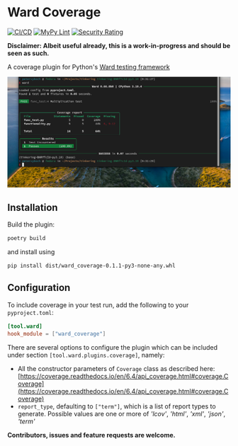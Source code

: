 # Ward Coverage

[![CI/CD](https://github.com/petereon/ward_coverage/actions/workflows/python-test.yml/badge.svg?branch=master)](https://github.com/petereon/ward_coverage/actions/workflows/python-test.yml) [![MyPy Lint](https://github.com/petereon/ward_coverage/actions/workflows/python-lint.yml/badge.svg?branch=master)](https://github.com/petereon/ward_coverage/actions/workflows/python-lint.yml) [![Security Rating](https://sonarcloud.io/api/project_badges/measure?project=petereon_ward_coverage&metric=security_rating)](https://sonarcloud.io/summary/new_code?id=petereon_ward_coverage)

__Disclaimer: Albeit useful already, this is a work-in-progress and should be seen as such.__ 

A coverage plugin for Python's [Ward testing framework](https://ward.readthedocs.io/en/latest/)

![Example image](https://raw.githubusercontent.com/petereon/ward-coverage/master/resources/screen.png)

## Installation

Build the plugin:

```bash
poetry build
```
and install using

```bash
pip install dist/ward_coverage-0.1.1-py3-none-any.whl
```

## Configuration

To include coverage in your test run, add the following to your `pyproject.toml`:

```toml
[tool.ward]
hook_module = ["ward_coverage"]
```

There are several options to configure the plugin which can be included under section `[tool.ward.plugins.coverage]`, namely:
- All the constructor parameters of `Coverage` class as described here: [https://coverage.readthedocs.io/en/6.4/api_coverage.html#coverage.Coverage](https://coverage.readthedocs.io/en/6.4/api_coverage.html#coverage.Coverage)
- `report_type`, defaulting to `["term"]`, which is a list of report types to generate. Possible values are one or more of _'lcov'_, _'html'_, _'xml'_, _'json'_, _'term'_

__Contributors, issues and feature requests are welcome.__
